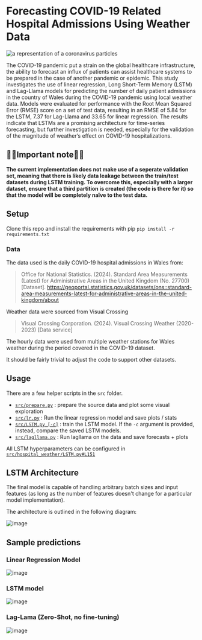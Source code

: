 # Forecasting COVID-19 Related Hospital Admissions Using Weather Data

![a representation of a coronavirus particles](https://github.com/user-attachments/assets/8f96c6c0-dfee-4bba-bb94-9264bbfa7d23)

The COVID-19 pandemic put a strain on the global healthcare infrastructure, the ability to forecast an influx of patients can assist healthcare systems to be prepared in the case of another pandemic or epidemic. This study investigates the use of linear regression, Long Short-Term Memory (LSTM) and Lag-Llama models for predicting the number of daily patient admissions in the country of Wales during the COVID-19 pandemic using local weather data. Models were evaluated for performance with the Root Mean Squared Error (RMSE) score on a set of test data, resulting in an RMSE of 5.84 for the LSTM, 7.37 for Lag-Llama and 33.65 for linear regression. The results indicate that LSTMs are a promising architecture for time-series forecasting, but further investigation is needed, especially for the validation of the magnitude of weather’s effect on COVID-19 hospitalizations.

## 🚨🚨Important note🚨🚨

**The current implementation does not make use of a seperate validation set, meaning that there is likely data leakage between the train/test datasets during LSTM training. To overcome this, especially with a larger dataset, ensure that a third partition is created (the code is there for it) so that the model will be completely naïve to the test data.**

## Setup

Clone this repo and install the requirements with pip `pip install -r requirements.txt`

### Data

The data used is the daily COVID-19 hospital admissions in Wales from:

> Office for National Statistics. (2024). Standard Area Measurements (Latest) for Administrative Areas in the United Kingdom (No. 27700) [Dataset]. https://geoportal.statistics.gov.uk/datasets/ons::standard-area-measurements-latest-for-administrative-areas-in-the-united-kingdom/about

Weather data were sourced from Visual Crossing

> Visual Crossing Corporation. (2024). Visual Crossing Weather (2020-2023) [Data service]

The hourly data were used from multiple weather stations for Wales weather during the period covered in the COVID-19 dataset.

It should be fairly trivial to adjust the code to support other datasets.

## Usage

There are a few helper scripts in the `src` folder.

- [`src/prepare.py`](src/prepare.py) : prepare the source data and plot some visual exploration
- [`src/lr.py`](src/lr.py) : Run the linear regression model and save plots / stats
- [`src/LSTM.py [-c]`](src/LSTM.py) : train the LSTM model. If the `-c` argument is provided, instead, compare the saved LSTM models.
- [`src/lagllama.py`](src/lagllama.py) : Run lagllama on the data and save forecasts + plots

All LSTM hyperparameters can be configured in [`src/hospital_weather/LSTM.py#L151`](src/hospital_weather/LSTM.py#L151)

## LSTM Architecture

The final model is capable of handling arbitrary batch sizes and input features (as long as the number of features doesn't change for a particular model implementation).

The architecture is outlined in the following diagram:

![image](https://github.com/user-attachments/assets/c5580b62-8066-4e9e-a2c3-8b725939d005)


## Sample predictions

### Linear Regression Model

![image](https://github.com/user-attachments/assets/e4cf20d7-7fe5-4d69-a844-a626ae83c794)

### LSTM model

![image](https://github.com/user-attachments/assets/c7c949f6-6933-448b-bd43-b39df02744eb)

### Lag-Lama (Zero-Shot, no fine-tuning)

![image](https://github.com/user-attachments/assets/aa15c9e8-6d23-47b5-815c-1700c9df991a)
